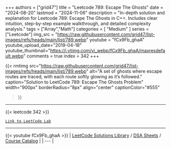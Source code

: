 
+++
authors = ["grid47"]
title = "Leetcode 789: Escape The Ghosts"
date = "2024-08-20"
lastmod = "2024-11-06"
description = "In-depth solution and explanation for Leetcode 789: Escape The Ghosts in C++. Includes clear intuition, step-by-step example walkthrough, and detailed complexity analysis."
tags = ["Array","Math"]
categories = [
    "Medium"
]
series = ["Leetcode"]
img_src = "https://raw.githubusercontent.com/grid47/list-images/refs/heads/main/list/789.webp"
youtube = "fCx9Fb_ghaA"
youtube_upload_date="2019-04-18"
youtube_thumbnail="https://i.ytimg.com/vi_webp/fCx9Fb_ghaA/maxresdefault.webp"
comments = true
index = 342
+++


{{< rmtimg 
    src="https://raw.githubusercontent.com/grid47/list-images/refs/heads/main/list/789.webp" 
    alt="A set of ghosts where escape routes are traced, with each route softly glowing as it’s followed."
    caption="Solution to LeetCode 789: Escape The Ghosts Problem"
    width="900px"
    borderRadius="8px"
    align="center" 
    captionColor="#555"
>}}
---
{{< leetcode 342 >}}

[`Link to LeetCode Lab`](https://leetcode.com/problems/escape-the-ghosts/description/)

---
{{< youtube fCx9Fb_ghaA >}}
| [LeetCode Solutions Library](https://grid47.xyz/leetcode/) / [DSA Sheets](https://grid47.xyz/sheets/) / [Course Catalog](https://grid47.xyz/courses/) |
| --- |
